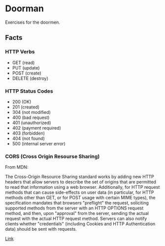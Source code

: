 # Doorman

Exercises for the doormen.

## Facts

### HTTP Verbs

 - GET (read)
 - PUT (update)
 - POST (create)
 - DELETE (destroy)

### HTTP Status Codes

 - 200 (OK)
 - 201 (created)
 - 304 (not modified)
 - 400 (bad request)
 - 401 (unauthorized)
 - 402 (payment required)
 - 403 (forbidden)
 - 404 (not found)
 - 500 (internal server error)

### CORS (Cross Origin Resourse Sharing)

From MDN:

The Cross-Origin Resource Sharing standard works by adding new HTTP headers that allow servers to describe the set of origins that are permitted to read that information using a web browser.  Additionally, for HTTP request methods that can cause side-effects on user data (in particular, for HTTP methods other than GET, or for POST usage with certain MIME types), the specification mandates that browsers "preflight" the request, soliciting supported methods from the server with an HTTP OPTIONS request method, and then, upon "approval" from the server, sending the actual request with the actual HTTP request method.  Servers can also notify clients whether "credentials" (including Cookies and HTTP Authentication data) should be sent with requests.

[Link](https://developer.mozilla.org/en-US/docs/Web/HTTP/Access_control_CORS)


